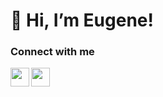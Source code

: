 # 👋 Hi, I’m Eugene!

### Connect with me
[<img align="left" width="30px" src="https://upload.wikimedia.org/wikipedia/commons/thumb/8/83/Telegram_2019_Logo.svg/121px-Telegram_2019_Logo.svg.png" />][telegram]
[<img align="left" width="30px" src="https://upload.wikimedia.org/wikipedia/commons/thumb/c/c9/Linkedin.svg/220px-Linkedin.svg.png" />][linkedin]

[telegram]: https://t.me/mesugar/
[linkedin]: https://www.linkedin.com/in/mesugar/

